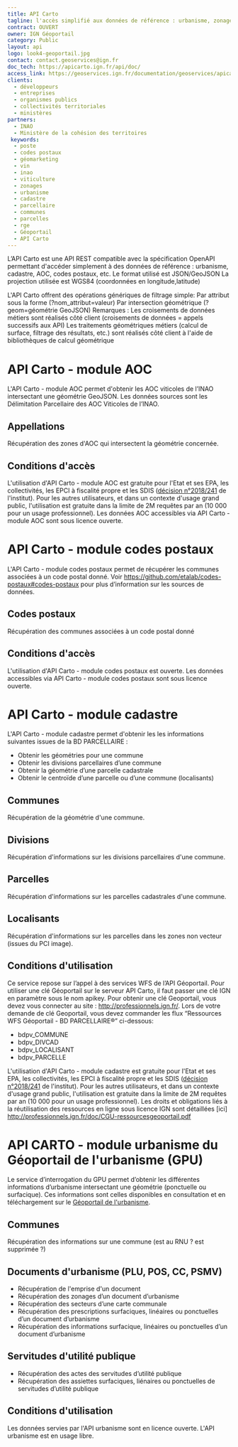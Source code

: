 ```yaml
---
title: API Carto 
tagline: l'accès simplifié aux données de référence : urbanisme, zonages AOC de l'INAO, codes postaux, parcellaire,...
contract: OUVERT 
owner: IGN Géoportail
category: Public
layout: api
logo: look4-geoportail.jpg
contact: contact.geoservices@ign.fr
doc_tech: https://apicarto.ign.fr/api/doc/
access_link: https://geoservices.ign.fr/documentation/geoservices/apicarto.html
clients:
  - développeurs
  - entreprises
  - organismes publics
  - collectivités territoriales
  - ministères
partners:
  - INAO
  - Ministère de la cohésion des territoires
 keywords:
  - poste
  - codes postaux
  - géomarketing
  - vin
  - inao
  - viticulture
  - zonages
  - urbanisme
  - cadastre
  - parcellaire
  - communes
  - parcelles
  - rge
  - Géoportail
  - API Carto
---
```

 
 

L’API Carto est une API REST compatible avec la spécification OpenAPI permettant d'accéder simplement à des données de référence : urbanisme, cadastre, AOC, codes postaux, etc.
Le format utilisé est JSON/GeoJSON
La projection utilisée est WGS84 (coordonnées en longitude,latitude)

L'API Carto offrent des opérations génériques de filtrage simple:
Par attribut sous la forme (?nom_attribut=valeur)
Par intersection géométrique (?geom=géométrie GeoJSON)
Remarques :
Les croisements de données métiers sont réalisés côté client (croisements de données = appels successifs aux API)
Les traitements géométriques métiers (calcul de surface, filtrage des résultats, etc.) sont réalisés côté client à l'aide de bibliothèques de calcul géométrique
 
 
 # API Carto - module AOC
 
 L'API Carto - module AOC permet d'obtenir les AOC viticoles de l’INAO intersectant une géométrie GeoJSON.
Les données sources sont les Délimitation Parcellaire des AOC Viticoles de l’INAO.

 ## Appellations
 Récupération des zones d'AOC qui intersectent la géométrie concernée.
 ## Conditions d'accès
 L'utilisation d'API Carto - module AOC est gratuite pour l'Etat et ses EPA, les collectivités, les EPCI à fiscalité propre et les SDIS ([décision n°2018/241](http://www.ign.fr/institut/sites/all/files/2018.241_tarification_geoservices_ign.pdf) de l'institut).
Pour les autres utilisateurs, et dans un contexte d'usage grand public, l'utilisation est gratuite dans la limite de 2M requêtes par an (10 000 pour un usage professionnel).
Les données AOC accessibles via API Carto - module AOC sont sous licence ouverte.

# API Carto - module codes postaux
 L'API Carto - module codes postaux permet de récupérer les communes associées à un code postal donné.
Voir https://github.com/etalab/codes-postaux#codes-postaux pour plus d’information sur les sources de données.

 ## Codes postaux
 Récupération des communes associées à un code postal donné
 ## Conditions d'accès
 L'utilisation d'API Carto - module codes postaux est ouverte.
 Les données accessibles via API Carto - module codes postaux sont sous licence ouverte.
 
 
# API Carto - module cadastre
 L'API Carto - module cadastre permet d'obtenir les les informations suivantes issues de la BD PARCELLAIRE :
 - Obtenir les géométries pour une commune
- Obtenir les divisions parcellaires d’une commune
- Obtenir la géométrie d’une parcelle cadastrale
- Obtenir le centroïde d’une parcelle ou d’une commune (localisants)
 ## Communes
 Récupération de la géométrie d'une commune.
 ## Divisions
 Récupération d'informations sur les divisions parcellaires d'une commune.
 ## Parcelles
 Récupération d'informations sur les parcelles cadastrales d'une commune.
 ## Localisants
 Récupération d'informations sur les parcelles dans les zones non vecteur (issues du PCI image).
 ## Conditions d'utilisation

 Ce service repose sur l’appel à des services WFS de l’API Géoportail. Pour utiliser une clé Géoportail sur le serveur API Carto, il faut passer une clé IGN en paramètre sous le nom apikey.
Pour obtenir une clé Geoportail, vous devez vous connecter au site : http://professionnels.ign.fr/. Lors de votre demande de clé Geoportail, vous devez commander les flux “Ressources WFS Géoportail - BD PARCELLAIRE®” ci-dessous:
- bdpv_COMMUNE
- bdpv_DIVCAD
- bdpv_LOCALISANT
- bdpv_PARCELLE

L'utilisation d'API Carto - module cadastre est gratuite pour l'Etat et ses EPA, les collectivités, les EPCI à fiscalité propre et les SDIS ([décision n°2018/241](http://www.ign.fr/institut/sites/all/files/2018.241_tarification_geoservices_ign.pdf) de l'institut).
Pour les autres utilisateurs, et dans un contexte d'usage grand public, l'utilisation est gratuite dans la limite de 2M requêtes par an (10 000 pour un usage professionnel).
Les droits et obligations liés à la réutilisation des ressources en ligne sous licence IGN sont détaillées [ici] http://professionnels.ign.fr/doc/CGU-ressourcesgeoportail.pdf

# API CARTO - module urbanisme du Géoportail de l'urbanisme (GPU)
 Le service d’interrogation du GPU permet d’obtenir les différentes informations d’urbanisme intersectant une géométrie (ponctuelle ou surfacique).
 Ces informations sont celles disponibles en consultation et en téléchargement sur le [Géoportail de l'urbanisme](https://geoportail-urbanisme.gouv.fr).
## Communes
 Récupération des informations sur une commune (est au RNU ? est supprimée ?)
 
## Documents d'urbanisme (PLU, POS, CC, PSMV)
 - Récupération de l'emprise d'un document
- Récupération des zonages d’un document d’urbanisme
- Récupération des secteurs d’une carte communale
- Récupération des prescriptions surfaciques, linéaires ou ponctuelles d’un document d’urbanisme
- Récupération des informations surfacique, linéaires ou ponctuelles d’un document d’urbanisme

## Servitudes d'utilité publique
 - Récupération des actes des servitudes d’utilité publique
- Récupération des assiettes surfaciques, liénaires ou ponctuelles de servitudes d’utilité publique

## Conditions d'utilisation
Les données servies par l'API urbanisme sont en licence ouverte.
L'API urbanisme est en usage libre.


